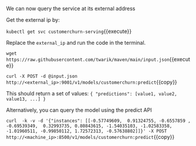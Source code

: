 We can now query the service at its external address

Get the external ip by:

`kubectl get svc customerchurn-serving`{{execute}}

Replace the `external_ip` and run the code in the terminal.

`wget https://raw.githubusercontent.com/twarik/maven/main/input.json`{{execute}}

`curl -X POST -d @input.json http://<external_ip>:9001/v1/models/customerchurn:predict`{{copy}}

This should return a set of values: `{ "predictions": [value1, value2, value13, ...] }`

Alternatively, you can query the model using the predict API

<!-- `curl -d '{"instances": [-0.57749609,  0.91324755, -0.6557859 , -0.69539349,  0.32993735, 0.80843615, -1.54035103, -1.02583358, -1.01960511, -0.99850112, 1.72572313, -0.57638802]}' -X POST http://<machine_ip>:8500/v1/models/customerchurn:predict`{{copy}} -->

`curl  -k -v -d '{"instances": [[-0.57749609,  0.91324755, -0.6557859 , -0.69539349,  0.32993735, 0.80843615, -1.54035103, -1.02583358, -1.01960511, -0.99850112, 1.72572313, -0.57638802]]}' -X POST http://<machine_ip>:8500/v1/models/customerchurn:predict`{{copy}}

